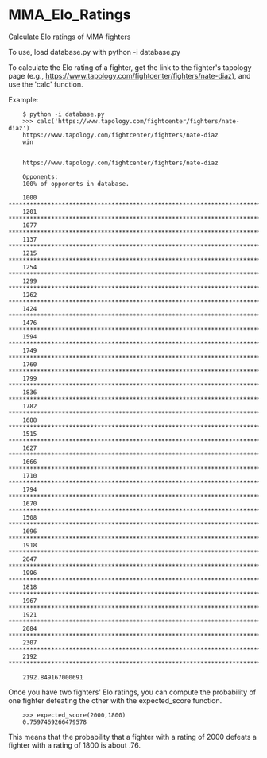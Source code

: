 # MMA_Elo_Ratings
Calculate Elo ratings of MMA fighters

To use, load database.py with 
		python -i database.py

To calculate the Elo rating of a fighter, get the link to the fighter's tapology page (e.g., https://www.tapology.com/fightcenter/fighters/nate-diaz), and use the 'calc' function.

Example:

		$ python -i database.py
		>>> calc('https://www.tapology.com/fightcenter/fighters/nate-diaz')
		https://www.tapology.com/fightcenter/fighters/nate-diaz
		win


		https://www.tapology.com/fightcenter/fighters/nate-diaz

		Opponents:
		100% of opponents in database.

		1000 ***************************************************************************
		1201 ******************************************************************************************
		1077 *********************************************************************************
		1137 *************************************************************************************
		1215 *******************************************************************************************
		1254 **********************************************************************************************
		1299 *************************************************************************************************
		1262 ***********************************************************************************************
		1424 ***********************************************************************************************************
		1476 ***************************************************************************************************************
		1594 ************************************************************************************************************************
		1749 ***********************************************************************************************************************************
		1760 ************************************************************************************************************************************
		1799 ***************************************************************************************************************************************
		1836 ******************************************************************************************************************************************
		1782 **************************************************************************************************************************************
		1688 ******************************************************************************************************************************
		1515 ******************************************************************************************************************
		1627 **************************************************************************************************************************
		1666 *****************************************************************************************************************************
		1710 *********************************************************************************************************************************
		1794 ***************************************************************************************************************************************
		1670 ******************************************************************************************************************************
		1508 *****************************************************************************************************************
		1696 *******************************************************************************************************************************
		1918 ************************************************************************************************************************************************
		2047 *********************************************************************************************************************************************************
		1996 ******************************************************************************************************************************************************
		1818 ****************************************************************************************************************************************
		1967 ***************************************************************************************************************************************************
		1921 ************************************************************************************************************************************************
		2084 ************************************************************************************************************************************************************
		2307 *****************************************************************************************************************************************************************************
		2192 *********************************************************************************************************************************************************************

		2192.849167000691

Once you have two fighters' Elo ratings, you can compute the probability of one fighter defeating the other with the expected_score function.

		>>> expected_score(2000,1800)
		0.7597469266479578
		
This means that the probability that a fighter with a rating of 2000 defeats a fighter with a rating of 1800 is about .76.
